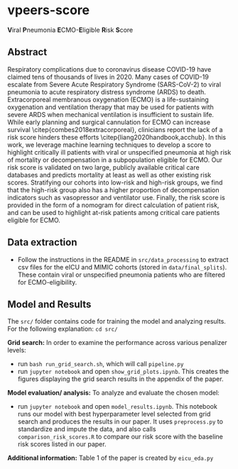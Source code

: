 # vpeers-score
**V**iral **P**neumonia **E**CMO-**E**ligible **R**isk **S**core 

## Abstract
Respiratory complications due to coronavirus disease COVID-19
have claimed tens of thousands of lives in 2020. 
Many cases of COVID-19 escalate from Severe Acute Respiratory Syndrome (SARS-CoV-2) to viral pneumonia to acute respiratory distress syndrome (ARDS) to death. Extracorporeal membranous oxygenation (ECMO) is 
a life-sustaining oxygenation and ventilation therapy 
that may be used for patients with severe ARDS
when mechanical ventilation is insufficient to sustain life. 
While early planning and surgical cannulation for ECMO 
can increase survival \citep{combes2018extracorporeal},
clinicians report the lack of a risk score 
hinders these efforts \citep{liang2020handbook,acchub}.
In this work, we leverage machine learning techniques
to develop a score to highlight critically ill patients 
with viral or unspecified pneumonia 
at high risk of mortality or decompensation 
in a subpopulation eligible for ECMO.
Our risk score is validated on two large, 
publicly available critical care databases
and predicts mortality at least as well as other existing risk scores. Stratifying our cohorts into low-risk and high-risk groups, we find that the high-risk group also has a higher proportion of decompensation indicators such as vasopressor and ventilator use. Finally, the risk score is provided in the form of a nomogram 
for direct calculation of patient risk, and can be used to highlight at-risk patients among critical care patients eligible for ECMO.

## Data extraction
- Follow the instructions in the README in `src/data_processing` to extract csv files for the eICU and MIMIC cohorts (stored in `data/final_splits`). These contain viral or unspecified pneumonia patients who are filtered for ECMO-eligibility.

## Model and Results
The `src/` folder contains code for training the model and analyzing results. For the following explanation: `cd src/`

**Grid search:** In order to examine the performance across various penalizer levels:

- run `bash run_grid_search.sh`, which will call `pipeline.py` 
- run `jupyter notebook` and open `show_grid_plots.ipynb`. This creates the figures displaying the grid search results in the appendix of the paper.

**Model evaluation/ analysis:** To analyze and evaluate the chosen model:

- run `jupyter notebook` and open `model_results.ipynb`. This notebook runs our model with best hyperparameter level selected from grid search and produces the results in our paper. It uses `preprocess.py` to standardize and impute the data, and also calls `comparison_risk_scores.R` to compare our risk score with the baseline risk scores listed in our paper.

**Additional information:** Table 1 of the paper is created by `eicu_eda.py`



